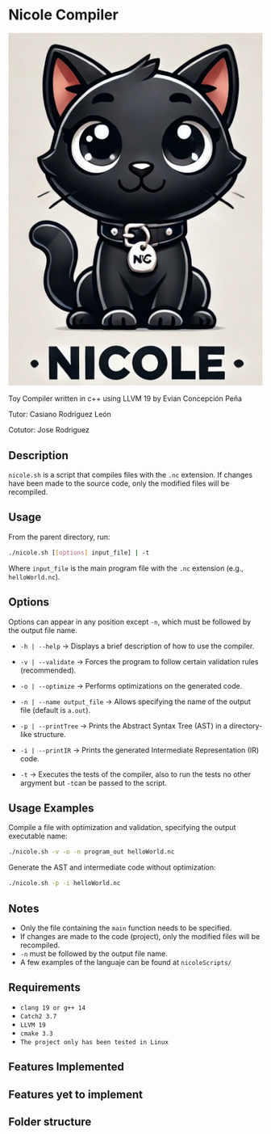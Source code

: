 # Nicole Compiler

![mascot](images/image.png)

Toy Compiler written in c++ using LLVM 19 by Evian Concepción Peña

Tutor: Casiano Rodríguez León

Cotutor: Jose Rodriguez

## Description
`nicole.sh` is a script that compiles files with the `.nc` extension. If changes have been made to the source code, only the modified files will be recompiled.

## Usage
From the parent directory, run:
```sh
./nicole.sh [[options] input_file] | -t
```
Where `input_file` is the main program file with the `.nc` extension (e.g., `helloWorld.nc`).

## Options
Options can appear in any position except `-n`, which must be followed by the output file name.

- `-h | --help` → Displays a brief description of how to use the compiler.
- `-v | --validate` → Forces the program to follow certain validation rules (recommended).
- `-o | --optimize` → Performs optimizations on the generated code.
- `-n | --name output_file` → Allows specifying the name of the output file (default is `a.out`).
- `-p | --printTree` → Prints the Abstract Syntax Tree (AST) in a directory-like structure.
- `-i | --printIR` → Prints the generated Intermediate Representation (IR) code.

- `-t` → Executes the tests of the compiler, also to run the tests no other argyment but `-t`can be passed to the script.

## Usage Examples
Compile a file with optimization and validation, specifying the output executable name:
```sh
./nicole.sh -v -o -n program_out helloWorld.nc
```

Generate the AST and intermediate code without optimization:
```sh
./nicole.sh -p -i helloWorld.nc
```

## Notes
- Only the file containing the `main` function needs to be specified.
- If changes are made to the code (project), only the modified files will be recompiled.
- `-n` must be followed by the output file name.
- A few examples of the languaje can be found at `nicoleScripts/`

## Requirements
- `clang 19 or g++ 14`
- `Catch2 3.7`
- `LLVM 19`
- `cmake 3.3`
- `The project only has been tested in Linux`

## Features Implemented

## Features yet to implement

## Folder structure